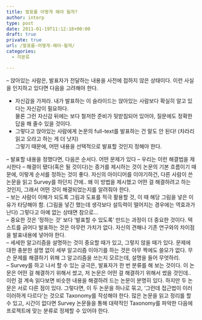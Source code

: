 ```yaml
---
title: 발표를 어떻게 해야 될까?
author: interp
type: post
date: 2011-01-19T11:12:18+00:00
draft: true
private: true
url: /발표를-어떻게-해야-될까/
categories:
  - 미분류

---
```

<div>
  &#8211; 앉아있는 사람은, 발표자가 전달하는 내용을 사전에 접하지 않은 상태이다. 이런 사실을 인지하고 있다면 다음을 고려해야 한다.
</div>

<div>
  <ul style="list-style-type: square; ">
    <li>
      자신감을 가져라. 내가 발표하는 이 슬라이드는 앉아있는 사람보다 확실히 알고 있다는 자신감이 필요하다.<br /> 물론 그런 자신감 뒤에는 보다 철저한 준비가 뒷받침되어 있어야, 질문에도 정확한 답을 해 줄수 있을 것이다.
    </li>
    <li>
      그렇다고 앉아있는 사람에게 논문의 full-text를 발표하는 건 말도 안 된다! (차라리 읽고 오라고 하는 게 더 낫지)<br /> 그렇기 때문에, 어떤 내용을 선택적으로 발표할 것인지 정해야 한다.&nbsp;
    </li>
  </ul>
  
  <div>
  </div>
</div>

<div>
  <div>
    &#8211; 발표할 내용을 정했다면, 다음은 순서다. 어떤 문제가 있다 &#8211; 우리는 이런 해결법을 제시한다 &#8211; 해결이 됐다(혹은 될 것이다)는 증거를 제시하는 것이 논문의 기본 흐름이기 때문에, 이렇게 순서를 정하는 것이 좋다.&nbsp;자신의 아이디어를 이야기하건, 다른 사람이 쓴 논문을 읽고 Survey를 하던지 간에.. 왜 이 방법을 제시했고 어떤 걸 해결하려고 하는 것인지, 그래서 어떤 것이 해결되었는지를 알려줘야 한다.
  </div>
  
  <div>
    &#8211; 보는 사람이 이해가 되도록 그림과 도표를 적극 활용할 것, 이 때 해당 그림을 넣은 이유가 타당해야 함. (그림을 넣긴 했는데 생각보다 설득력이 떨어지는 경우에는 역효과가 난다) 그렇다고 아예 없는 상태면 참으로&#8230;&nbsp;
  </div>
</div>

<div>
  &#8211; 중요한 것은 &#8216;정하는 것&#8217; 보다 &#8216;발표할 수 있도록&#8217; 만드는 과정이 더 중요한 것이다. 텍스트를 긁어다 발표하는 것은 아무런 가치가 없다. 자신의 견해나 기존 연구와의 차이점을 발표내용에 넣어야 한다.
</div>

<div>
  &#8211; 세세한 알고리즘을 설명하는 것이 중요할 때가 있고, 그렇지 않을 때가 있다. 문제에 대한 충분한 설명 없이 세부 알고리즘 이야기를 하는 것은 아무 짝에도 쓸모가 없다. 무슨 문제를 해결하기 위해 그 알고리즘을 쓰는지 모르는데, 설명을 들어 무엇하리.
</div>

<div>
  &#8211; Survey를 하고 나서 할 수 있는 궁극은, 발표자가 한 번 분류를 해 보는 것이다. 이 논문은 어떤 걸 해결하기 위해서 썼고, 저 논문은 어떤 걸 해결하기 위해서 썼을 것인데.. 이런 걸 계속 읽다보면 비슷한 내용을 해결하려 드는 논문이 분명히 있다. 하지만 두 논문은 서로 다른 점이 있다. 그렇다면, 이 두 논문을 하나로 묶고, &#8216;그런데 접근법이 이러이러하게 다르다&#8217;는 것으로 Taxonomy를 작성해야 한다. 많은 논문을 읽고 정리를 할 수 있고, 시간이 없다면 Survey 논문들을 통해 대략적인 Taxonomy를 파악한 다음에 프로젝트에 맞는 분류로 정제할 수 있어야 한다.
</div>

<div>
</div>

<div>
</div>

<div>
</div>